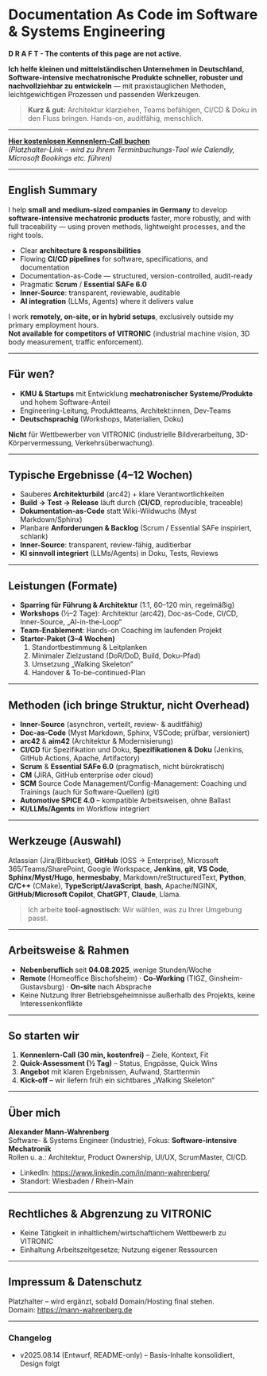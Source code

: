# Documentation As Code im Software & Systems Engineering

**D R A F T - The contents of this page are not active.**


**Ich helfe kleinen und mittelständischen Unternehmen in Deutschland, Software-intensive mechatronische Produkte schneller, robuster und nachvollziehbar zu entwickeln** — mit praxistauglichen Methoden, leichtgewichtigen Prozessen und passenden Werkzeugen.

> **Kurz & gut:** Architektur klarziehen, Teams befähigen, CI/CD & Doku in den Fluss bringen. Hands-on, auditfähig, menschlich.

---

**[Hier kostenlosen Kennenlern-Call buchen](#)**  
_(Platzhalter-Link – wird zu Ihrem Terminbuchungs-Tool wie Calendly, Microsoft Bookings etc. führen)_

---

## English Summary
I help **small and medium-sized companies in Germany** to develop **software-intensive mechatronic products** faster, more robustly, and with full traceability — using proven methods, lightweight processes, and the right tools.

- Clear **architecture & responsibilities**
- Flowing **CI/CD pipelines** for software, specifications, and documentation
- Documentation-as-Code — structured, version-controlled, audit-ready
- Pragmatic **Scrum** / **Essential SAFe 6.0**
- **Inner-Source**: transparent, reviewable, auditable
- **AI integration** (LLMs, Agents) where it delivers value

I work **remotely, on-site, or in hybrid setups**, exclusively outside my primary employment hours.  
**Not available for competitors of VITRONIC** (industrial machine vision, 3D body measurement, traffic enforcement).

---

## Für wen?
- **KMU & Startups** mit Entwicklung **mechatronischer Systeme/Produkte** und hohem Software-Anteil  
- Engineering-Leitung, Produktteams, Architekt:innen, Dev-Teams
- **Deutschsprachig** (Workshops, Materialien, Doku)

**Nicht** für Wettbewerber von VITRONIC (industrielle Bildverarbeitung, 3D-Körpervermessung, Verkehrsüberwachung).

---

## Typische Ergebnisse (4–12 Wochen)
- Sauberes **Architekturbild** (arc42) + klare Verantwortlichkeiten  
- **Build → Test → Release** läuft durch (**CI/CD**, reproducible, traceable)  
- **Dokumentation-as-Code** statt Wiki-Wildwuchs (Myst Markdown/Sphinx)  
- Planbare **Anforderungen & Backlog** (Scrum / Essential SAFe inspiriert, schlank)  
- **Inner-Source**: transparent, review-fähig, auditierbar  
- **KI sinnvoll integriert** (LLMs/Agents) in Doku, Tests, Reviews

---

## Leistungen (Formate)
- **Sparring für Führung & Architektur** (1:1, 60–120 min, regelmäßig)
- **Workshops** (½–2 Tage): Architektur (arc42), Doc-as-Code, CI/CD, Inner-Source, „AI-in-the-Loop“
- **Team-Enablement**: Hands-on Coaching im laufenden Projekt
- **Starter-Paket (3–4 Wochen)**  
  1. Standortbestimmung & Leitplanken  
  2. Minimaler Zielzustand (DoR/DoD, Build, Doku-Pfad)  
  3. Umsetzung „Walking Skeleton“  
  4. Handover & To-be-continued-Plan

---

## Methoden (ich bringe Struktur, nicht Overhead)
- **Inner-Source** (asynchron, verteilt, review- & auditfähig)
- **Doc-as-Code** (Myst Markdown, Sphinx, VSCode; prüfbar, versioniert)
- **arc42** & **aim42** (Architektur & Modernisierung)
- **CI/CD** für Spezifikation und Doku, **Spezifikationen & Doku** (Jenkins, GitHub Actions, Apache, Artifactory)
- **Scrum** & **Essential SAFe 6.0** (pragmatisch, nicht bürokratisch)
- **CM**  (JIRA, GitHub enterprise oder cloud)
- **SCM** Source Code Management/Config-Management: Coaching und Trainings (auch für Software-Quellen) (git)
- **Automotive SPICE 4.0** – kompatible Arbeitsweisen, ohne Ballast
- **KI/LLMs/Agents** im Workflow integriert

---

## Werkzeuge (Auswahl)
Atlassian (Jira/Bitbucket), **GitHub** (OSS → Enterprise), Microsoft 365/Teams/SharePoint, Google Workspace, **Jenkins**, **git**, **VS Code**, **Sphinx/Myst/Hugo**, **hermesbaby**, Markdown/reStructuredText, **Python**, **C/C++** (CMake), **TypeScript/JavaScript**, **bash**, Apache/NGINX, **GitHub/Microsoft Copilot**, **ChatGPT**, **Claude**, Llama.

> Ich arbeite **tool-agnostisch**: Wir wählen, was zu Ihrer Umgebung passt.

---

## Arbeitsweise & Rahmen
- **Nebenberuflich** seit **04.08.2025**, wenige Stunden/Woche  
- **Remote** (Homeoffice Bischofsheim) · **Co-Working** (TIGZ, Ginsheim-Gustavsburg) · **On-site** nach Absprache  
- Keine Nutzung Ihrer Betriebsgeheimnisse außerhalb des Projekts, keine Interessenkonflikte

---

## So starten wir
1. **Kennenlern-Call (30 min, kostenfrei)** – Ziele, Kontext, Fit  
2. **Quick-Assessment (½ Tag)** – Status, Engpässe, Quick Wins  
3. **Angebot** mit klaren Ergebnissen, Aufwand, Starttermin  
4. **Kick-off** – wir liefern früh ein sichtbares „Walking Skeleton“

---

## Über mich
**Alexander Mann-Wahrenberg**  
Software- & Systems Engineer (Industrie), Fokus: **Software-intensive Mechatronik**  
Rollen u. a.: Architektur, Product Ownership, UI/UX, ScrumMaster, CI/CD.

- LinkedIn: <https://www.linkedin.com/in/mann-wahrenberg/>  
- Standort: Wiesbaden / Rhein-Main

---

## Rechtliches & Abgrenzung zu VITRONIC
- Keine Tätigkeit in inhaltlichem/wirtschaftlichem Wettbewerb zu VITRONIC  
- Einhaltung Arbeitszeitgesetze; Nutzung eigener Ressourcen

---

## Impressum & Datenschutz
Platzhalter – wird ergänzt, sobald Domain/Hosting final stehen.  
Domain: <https://mann-wahrenberg.de>

---

### Changelog
- v2025.08.14 (Entwurf, README-only) – Basis-Inhalte konsolidiert, Design folgt
